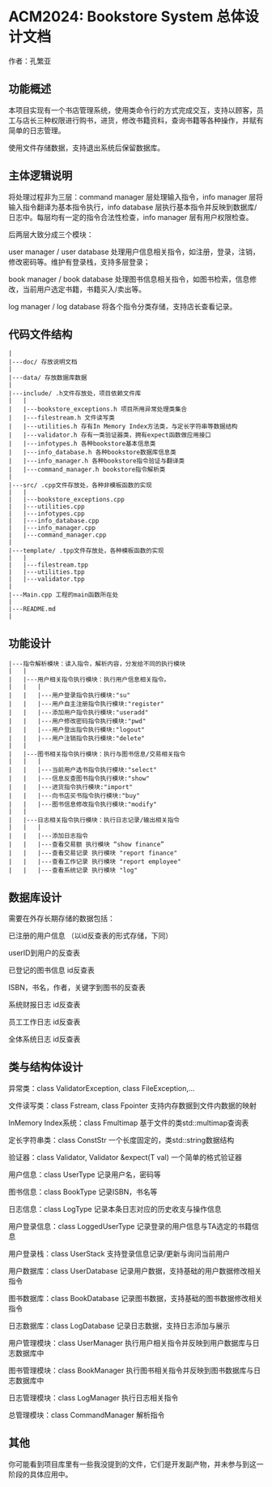 # ACM2024: Bookstore System 总体设计文档

作者：孔繁亚

## 功能概述

本项目实现有一个书店管理系统，使用类命令行的方式完成交互，支持以顾客，员工与店长三种权限进行购书，进货，修改书籍资料，查询书籍等各种操作，并赋有简单的日志管理。

使用文件存储数据，支持退出系统后保留数据库。

## 主体逻辑说明

将处理过程非为三层：command manager 层处理输入指令，info manager 层将输入指令翻译为基本指令执行，info database 层执行基本指令并反映到数据库/日志中。每层均有一定的指令合法性检查，info manager 层有用户权限检查。

后两层大致分成三个模块：

user manager / user database 处理用户信息相关指令，如注册，登录，注销，修改密码等。维护有登录栈，支持多层登录；

book manager / book database 处理图书信息相关指令，如图书检索，信息修改，当前用户选定书籍，书籍买入/卖出等。

log manager / log database 将各个指令分类存储，支持店长查看记录。

## 代码文件结构

```
|
|---doc/ 存放说明文档
|
|---data/ 存放数据库数据
|
|---include/ .h文件存放处，项目依赖文件库
|   |
|   |---bookstore_exceptions.h 项目所用异常处理类集合
|   |---filestream.h 文件读写类
|   |---utilities.h 存有In Memory Index方法类，与定长字符串等数据结构
|   |---validator.h 存有一类验证器类，拥有expect函数做应用接口
|   |---infotypes.h 各种bookstore基本信息类
|   |---info_database.h 各种bookstore数据库信息类
|   |---info_manager.h 各种bookstore指令验证与翻译类
|   |---command_manager.h bookstore指令解析类
|
|---src/ .cpp文件存放处，各种非模板函数的实现
|   |
|   |---bookstore_exceptions.cpp
|   |---utilities.cpp
|   |---infotypes.cpp
|   |---info_database.cpp
|   |---info_manager.cpp
|   |---command_manager.cpp
|
|---template/ .tpp文件存放处，各种模板函数的实现
|   |
|   |---filestream.tpp
|   |---utilities.tpp
|   |---validator.tpp
|
|---Main.cpp 工程的main函数所在处
|
|---README.md
|
```

## 功能设计

```
|---指令解析模块：读入指令，解析内容，分发给不同的执行模块
|   |
|   |---用户相关指令执行模块：执行用户信息相关指令。
|   |   |
|   |   |---用户登录指令执行模块:"su"
|   |   |---用户自主注册指令执行模块:"register"
|   |   |---添加用户指令执行模块:"useradd"
|   |   |---用户修改密码指令执行模块:"pwd"
|   |   |---用户登出指令执行模块:"logout"
|   |   |---用户注销指令执行模块:"delete"
|   |
|   |---图书相关指令执行模块：执行与图书信息/交易相关指令
|   |   |
|   |   |---当前用户选书指令执行模块:"select"
|   |   |---信息反查图书指令执行模块:"show"
|   |   |---进货指令执行模块:"import"
|   |   |---向书店买书指令执行模块:"buy"
|   |   |---图书信息修改指令执行模块:"modify"
|   |
|   |---日志相关指令执行模块：执行日志记录/输出相关指令
|   |   |
|   |   |---添加日志指令
|   |   |---查看交易额 执行模块 “show finance”
|   |   |---查看交易记录 执行模块 "report finance"
|   |   |---查看工作记录 执行模块 "report employee"
|   |   |---查看系统记录 执行模块 "log"

```






## 数据库设计

需要在外存长期存储的数据包括：

已注册的用户信息 （以id反查表的形式存储，下同）

userID到用户的反查表

已登记的图书信息 id反查表

ISBN，书名，作者，关键字到图书的反查表

系统财报日志 id反查表

员工工作日志 id反查表

全体系统日志 id反查表

## 类与结构体设计

异常类：class ValidatorException, class FileException,...

文件读写类：class Fstream, class Fpointer 支持内存数据到文件内数据的映射

InMemory Index系统：class Fmultimap 基于文件的类std::multimap查询表

定长字符串类：class ConstStr 一个长度固定的，类std::string数据结构

验证器：class Validator, Validator &expect(T val) 一个简单的格式验证器



用户信息：class UserType 记录用户名，密码等

图书信息：class BookType 记录ISBN，书名等

日志信息：class LogType 记录本条日志对应的历史收支与操作信息



用户登录信息：class LoggedUserType 记录登录的用户信息与TA选定的书籍信息

用户登录栈：class UserStack 支持登录信息记录/更新与询问当前用户

用户数据库：class UserDatabase 记录用户数据，支持基础的用户数据修改相关指令

图书数据库：class BookDatabase 记录图书数据，支持基础的图书数据修改相关指令

日志数据库：class LogDatabase 记录日志数据，支持日志添加与展示



用户管理模块：class UserManager 执行用户相关指令并反映到用户数据库与日志数据库中

图书管理模块：class BookManager 执行图书相关指令并反映到图书数据库与日志数据库中

日志管理模块：class LogManager 执行日志相关指令



总管理模块：class CommandManager 解析指令

## 其他

你可能看到项目库里有一些我没提到的文件，它们是开发副产物，并未参与到这一阶段的具体应用中。
